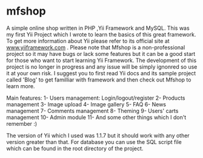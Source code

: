 mfshop
======

A simple online shop written in PHP ,Yii Framework and MySQL. This was my first Yii Project which I wrote to learn the basics of this great framework. To get more information about Yii please refer to its official site at www.yiiframework.com .
Please note that Mfshop is a non-professional project so it may have bugs or lack some features but it can be a good start for those who want to start learning Yii Framework. The development of this project is no longer in progress and any issue will be simply ignonred so use it at your own risk.
I suggest you to first read Yii docs and its sample project called 'Blog' to get familliar with framework and then check out Mfshop to learn more.

Main features:
1- Users management: Login/logout/register
2- Products management
3- Image upload
4- Image gallery
5- FAQ
6- News management
7- Comments management
8- Theming
9- Users' carts management
10- Admin module
11- And some other things which I don't remember :)

The version of Yii which I used was 1.1.7 but it should work with any other version greater than that.
For database you can use the SQL script file which can be found in the root directory of the project.